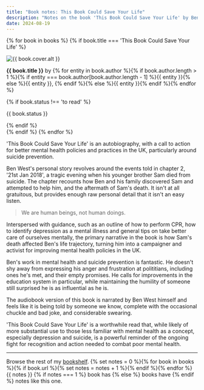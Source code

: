 ```yaml
---
title: "Book notes: This Book Could Save Your Life"
description: "Notes on the book 'This Book Could Save Your Life' by Ben West."
date: 2024-08-19
---
```


{% for book in books %}
  {% if book.title === 'This Book Could Save Your Life' %}
  <div class="card">
    <img class="greyscale" src="{{ book.cover.src }}" width="{{ book.cover.width / 2 }}" height="{{ book.cover.height / 2 }}" alt="{{ book.cover.alt }}" />
    <p><strong>{{ book.title }}</strong> by {% for entity in book.author %}{% if book.author.length > 1 %}{% if entity === book.author[book.author.length - 1] %}{{ entity }}{% else %}{{ entity }}, {% endif %}{% else %}{{ entity }}{% endif %}{% endfor %}</p><div class="status-container">{% if book.status !== 'to read' %}<div class="status"><p>{{ book.status }}</p></div>{% endif %}</div>
  </div>
  {% endif %}
{% endfor %}

'This Book Could Save Your Life' is an autobiography, with a call to action for better mental health policies and practices in the UK, particularly around suicide prevention.

Ben West's personal story revolves around the events told in chapter 2, '21st Jan 2018', a tragic evening when his younger brother Sam died from suicide. The chapter recounts how Ben and his family discovered Sam and attempted to help him, and the aftermath of Sam's death. It isn't at all gratuitous, but provides enough raw personal detail that it isn't an easy listen.

> We are human beings, not human doings.

Interspersed with guidance, such as an outline of how to perform CPR, how to identify depression as a mental illness and general tips on take better care of ourselves mentally, the primary narrative in the book is how Sam's death affected Ben's life trajectory, turning him into a campaigner and activist for improving mental health policies in the UK.

Ben's work in mental health and suicide prevention is fantastic. He doesn't shy away from expressing his anger and frustration at polititians, including ones he's met, and their empty promises. He calls for improvements in the education system in particular, while maintaining the humility of someone still surprised he is as influential as he is.

The audiobook version of this book is narrated by Ben West himself and feels like it is being told by someone we know, complete with the occasional chuckle and bad joke, and considerable swearing.

'This Book Could Save Your Life' is a worthwhile read that, while likely of more substantial use to those less familiar with mental health as a concept, especially depression and suicide, is a powerful reminder of the ongoing fight for recognition and action needed to combat poor mental health.

***

Browse the rest of my [bookshelf](/reading). {% set notes = 0 %}{% for book in books %}{% if book.url %}{% set notes = notes + 1 %}{% endif %}{% endfor %} {{ notes }} {% if notes === 1 %} book has {% else %} books have {% endif %} notes like this one.
